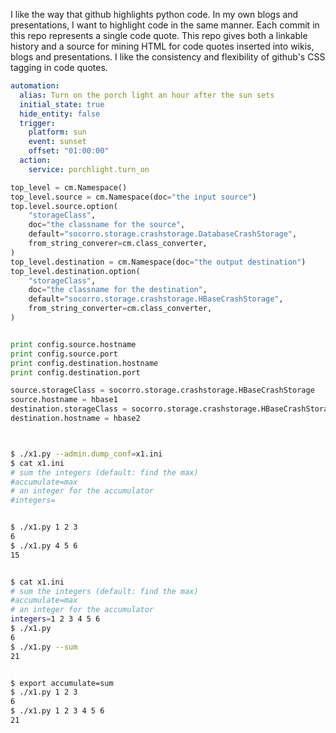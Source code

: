 I like the way that github highlights python code. In my own blogs and presentations,
I want to highlight code in the same manner. Each commit in this repo represents a single
code quote. This repo gives both a linkable history and a source for mining HTML for code
quotes inserted into wikis, blogs and presentations. I like the consistency and flexibility
of github's CSS tagging in code quotes.


```yaml
automation:
  alias: Turn on the porch light an hour after the sun sets
  initial_state: true
  hide_entity: false
  trigger:
    platform: sun
    event: sunset
    offset: "01:00:00"  
  action:
    service: porchlight.turn_on

```

```python
top_level = cm.Namespace()
top_level.source = cm.Namespace(doc="the input source")
top.level.source.option(
    "storageClass",
    doc="the classname for the source",
    default="socorro.storage.crashstorage.DatabaseCrashStorage",
    from_string_converer=cm.class_converter,
)
top_level.destination = cm.Namespace(doc="the output destination")
top_level.destination.option(
    "storageClass",
    doc="the classname for the destination",
    default="socorro.storage.crashstorage.HBaseCrashStorage",
    from_string_converter=cm.class_converter,
)


print config.source.hostname
print config.source.port
print config.destination.hostname
print config.destination.port

source.storageClass = socorro.storage.crashstorage.HBaseCrashStorage
source.hostname = hbase1
destination.storageClass = socorro.storage.crashstorage.HBaseCrashStorage
destination.hostname = hbase2
```

```python
```

```bash

$ ./x1.py --admin.dump_conf=x1.ini
$ cat x1.ini
# sum the integers (default: find the max)
#accumulate=max
# an integer for the accumulator
#integers=


$ ./x1.py 1 2 3
6
$ ./x1.py 4 5 6
15


$ cat x1.ini
# sum the integers (default: find the max)
#accumulate=max
# an integer for the accumulator
integers=1 2 3 4 5 6
$ ./x1.py
6
$ ./x1.py --sum
21


$ export accumulate=sum
$ ./x1.py 1 2 3
6
$ ./x1.py 1 2 3 4 5 6
21





```
